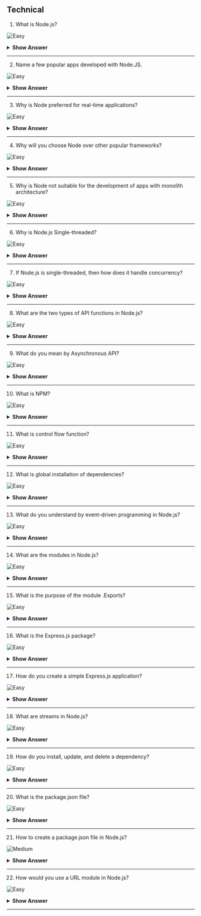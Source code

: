 ## Technical

1. What is Node.js?

![Easy](https://github.com/revaturelabs/interviewquestions/blob/dev/ComplexityTags/simple%20(2).svg)

<details> <summary> <b> Show Answer </b> </summary>

<blockquote> 
    
- Node.js is a web application framework built on Google Chrome's JavaScript Engine (V8 Engine).

Node.js comes with runtime environment on which a Javascript based script can be interpreted and executed (It is analogus to JVM to JAVA byte code). This runtime allows to execute a JavaScript code on any machine outside a browser. Because of this runtime of Node.js, JavaScript is now can be executed on server as well.
	
</blockquote> 

</details>

---

2. Name a few popular apps developed with Node.JS.

![Easy](https://github.com/revaturelabs/interviewquestions/blob/dev/ComplexityTags/simple%20(2).svg)

<details> <summary> <b> Show Answer </b> </summary>

<blockquote> 
    
Many leading businesses have used Node.JS to develop quality apps. Some of the most popular ones include Netflix, Uber, LinkedIn, PayPal, and eBay. We can go for Node JS download and create reliable apps for mobile and desktop.

</blockquote>

</details>

---

3. Why is Node preferred for real-time applications?

![Easy](https://github.com/revaturelabs/interviewquestions/blob/dev/ComplexityTags/simple%20(2).svg)

<details> <summary> <b> Show Answer </b> </summary>

<blockquote> 

Node meets the low-latency requirements of real-time applications. It is ideal for handling countless client requests and suitable for instant messaging apps and online gaming. Node also allows the reuse of library code packages to save time and effort. Additionally, data syncing between the server and end-user happens quickly when we use Node.JS.

</blockquote>

</details>

---

4. Why will you choose Node over other popular frameworks?

![Easy](https://github.com/revaturelabs/interviewquestions/blob/dev/ComplexityTags/simple%20(2).svg)

<details> <summary> <b> Show Answer </b> </summary>

<blockquote> 

Developers prefer Node for its simplicity. We can also take advantage of a short response time due to event-based models and non-blocking I/O. Node even supports concurrent processing and eliminates the need to use thread management. Additionally, developers can enjoy a reliable performance as Node is built on Google Chrome V8 Engine.

</blockquote>

</details>

---

5. Why is Node not suitable for the development of apps with monolith architecture?

![Easy](https://github.com/revaturelabs/interviewquestions/blob/dev/ComplexityTags/simple%20(2).svg)

<details> <summary> <b> Show Answer </b> </summary>

<blockquote> 

Node.JS relies on single-thread programming to execute functions. Monolith apps generally come with multiple functionalities, and a single-thread approach can delay services. Additionally, a single thread makes use of a single processor core and doesn’t fully utilize server capabilities. As a result, Node is not suitable for monolith apps that have a high load.

</blockquote>

</details>

---

6. Why is Node.js Single-threaded?

![Easy](https://github.com/revaturelabs/interviewquestions/blob/dev/ComplexityTags/simple%20(2).svg)

<details> <summary> <b> Show Answer </b> </summary>

<blockquote> 

Node.js is single-threaded for async processing. By doing async processing on a single-thread under typical web loads, more performance and scalability can be achieved instead of the typical thread-based implementation.

</blockquote>

</details>

---

7. If Node.js is single-threaded, then how does it handle concurrency?

![Easy](https://github.com/revaturelabs/interviewquestions/blob/dev/ComplexityTags/simple%20(2).svg)

<details> <summary> <b> Show Answer </b> </summary>

<blockquote> 

- The Multi-Threaded Request/Response Stateless Model is not followed by the Node JS Platform, and it adheres to the Single-Threaded Event Loop Model. 
- The Node JS Processing paradigm is heavily influenced by the JavaScript Event-based model and the JavaScript callback system. Hence, Node.js can easily manage more concurrent client requests. The event loop is the processing model's beating heart in Node.js.

</blockquote>

</details>

---

8. What are the two types of API functions in Node.js? 

![Easy](https://github.com/revaturelabs/interviewquestions/blob/dev/ComplexityTags/simple%20(2).svg)

<details> <summary> <b> Show Answer </b> </summary>

<blockquote> 

The two types of API functions in Node.js are: 
- Asynchronous, non-blocking functions
- Synchronous, blocking functions

</blockquote>

</details>

---

9. What do you mean by Asynchronous API?

![Easy](https://github.com/revaturelabs/interviewquestions/blob/dev/ComplexityTags/simple%20(2).svg)

<details> <summary> <b> Show Answer </b> </summary>

<blockquote> 

- All APIs of Node.js library are aynchronous that is non-blocking. It essentially means a Node.js based server never waits for a API to return data.
- Server moves to next API after calling it and a notification mechanism of Events of Node.js helps server to get response from the previous API call.

</blockquote>

</details>

---

10. What is NPM?

![Easy](https://github.com/revaturelabs/interviewquestions/blob/dev/ComplexityTags/simple%20(2).svg)

<details> <summary> <b> Show Answer </b> </summary>

<blockquote> 

- NPM stands for Node Package Manager, responsible for managing all the packages and modules for Node.js.

- Node Package Manager provides two main functionalities:

  - Provides online repositories for node.js packages/modules, which are searchable on search.nodejs.org
  - Provides command-line utility to install Node.js packages and also manages Node.js versions and dependencies.

</blockquote>

</details>

---

11. What is control flow function?

![Easy](https://github.com/revaturelabs/interviewquestions/blob/dev/ComplexityTags/simple%20(2).svg)

<details> <summary> <b> Show Answer </b> </summary>

<blockquote> 

It is a generic piece of code which runs in between several asynchronous function calls is known as control flow function.

</blockquote>

</details>

---

12. What is global installation of dependencies?

![Easy](https://github.com/revaturelabs/interviewquestions/blob/dev/ComplexityTags/simple%20(2).svg)

<details> <summary> <b> Show Answer </b> </summary>

<blockquote> 

Globally installed packages/dependencies are stored in /npm directory. Such dependencies can be used in CLI (Command Line Interface) function of any node.js but can not be imported using require() in Node application directly. To install a Node project globally use `-g flag`.

</blockquote>

</details>

---

13. What do you understand by event-driven programming in Node.js?

![Easy](https://github.com/revaturelabs/interviewquestions/blob/dev/ComplexityTags/simple%20(2).svg)

<details> <summary> <b> Show Answer </b> </summary>

<blockquote> 

- Event-driven programming uses various events(mouse click, keypress, messages from other programs) to initiate/trigger a function in the program. 
- Callback functions are already registered with events and when an event is executed, the corresponding callback function is called.
- Therefore the flow of the program is decided by these events and hence the name.

</blockquote>

</details>

---

14. What are the modules in Node.js?


![Easy](https://github.com/revaturelabs/interviewquestions/blob/dev/ComplexityTags/simple%20(2).svg)

<details> <summary> <b> Show Answer </b> </summary>

<blockquote> 

Modules are like JavaScript libraries that can be used in a Node.js application to include a set of functions. To include a module in a Node.js application, use the `require()` function with the parentheses containing the module's name.

</blockquote>

</details>

---

15. What is the purpose of the module .Exports?

![Easy](https://github.com/revaturelabs/interviewquestions/blob/dev/ComplexityTags/simple%20(2).svg)

<details> <summary> <b> Show Answer </b> </summary>

<blockquote> 

In Node.js, a module encapsulates all related codes into a single unit of code that can be parsed by moving all relevant functions into a single file. We may export a module with the module and export the function, which lets it be imported into another file with a needed keyword.

</blockquote>

</details>

---

16. What is the Express.js package?

![Easy](https://github.com/revaturelabs/interviewquestions/blob/dev/ComplexityTags/simple%20(2).svg)

<details> <summary> <b> Show Answer </b> </summary>

<blockquote> 

Express is a flexible Node.js web application framework that provides a wide set of features to develop both web and mobile applications.

</blockquote>

</details>

---

17. How do you create a simple Express.js application?

![Easy](https://github.com/revaturelabs/interviewquestions/blob/dev/ComplexityTags/simple%20(2).svg)

<details> <summary> <b> Show Answer </b> </summary>

<blockquote> 

- The request object represents the HTTP request and has properties for the request query string, parameters, body, HTTP headers, and so on.
- The response object represents the HTTP response that an Express app sends when it receives an HTTP request.

</blockquote>

</details>

---

18.  What are streams in Node.js?

![Easy](https://github.com/revaturelabs/interviewquestions/blob/dev/ComplexityTags/simple%20(2).svg)

<details> <summary> <b> Show Answer </b> </summary>

<blockquote> 

- Streams are objects that enable you to read data or write data continuously.
- There are four types of streams:
  - Readable – Used for reading operations.
  - Writable − Used for write operations.
  - Duplex − Can be used for both reading and write operations.
  - Transform − A type of duplex stream where the output is computed based on input.

</blockquote>

</details>

---

19. How do you install, update, and delete a dependency?

![Easy](https://github.com/revaturelabs/interviewquestions/blob/dev/ComplexityTags/simple%20(2).svg)

<details> <summary> <b> Show Answer </b> </summary>

<blockquote> 

- To install: `npm install express`.
- To update:  `npm update`.
- To delete:  `npm uninstall express`.

</blockquote>

</details>

---

20. What is the package.json file?

![Easy](https://github.com/revaturelabs/interviewquestions/blob/dev/ComplexityTags/simple%20(2).svg)

<details> <summary> <b> Show Answer </b> </summary>

<blockquote> 

- The package.json file is the heart of Node.js system. It is the manifest file of any Node.js project and contains the metadata of the project. 

- The metadata information in package.json file can be categorized into below categories: 
1. **Identifying metadata properties**: It basically consist of the properties to identify the module/project such as the name of the project, current version of the module, license, author of the project, description about the project etc. 
2. **Functional metadata properties**: As the name suggests, it consists of the functional values/properties of the project/module such as the entry/starting point of the module, dependencies in project, scripts being used, repository links of Node project etc. 

</blockquote>

</details>

---

21. How to create a package.json file in Node.js?

![Medium](https://github.com/revaturelabs/interviewquestions/blob/dev/ComplexityTags/Medium%20(2).svg)

<details> <summary> <b> Show Answer </b> </summary>

<blockquote>

A package.json file can be created in two ways: 
1. **Using npm init** : Running this command, system expects user to fill the vital information required as discussed above. It provides users with default values which are editable by the user. 

**Syntax**: 

```Node.js
npm init
```
2. **Writing directly to file** : One can directly write into file with all the required information and can include it in the Node project. 


**Example**: A demo package.json file with the required information. 
 
```js
{
  "name": "GeeksForGeeks",
  "version": "1.0.0",
  "description": "GeeksForGeeks",
  "main": "index.js",
  "scripts": {
    "test": "echo \"Error: no test specified\" && exit 1",
    "start": "node start.js",
  },
  "engines": {
    "node": ">=7.6.0",
    "npm": ">=4.1.2"
  },
  "author": "GeeksForGeeks",
  "license": "ISC",
  "dependencies": {
    "body-parser": "^1.17.1",
    "express": "^4.15.2",
    "express-validator": "^3.1.2",
    "mongoose": "^4.8.7",
    "nodemon": "^1.14.12",
  },
  "devDependencies": {},
  "repository": {
    "type": "git",
    "url": "https://github.com/gfg/gfg.git" //sample git repo url
  },
  "bugs": {
    "url": "https://github.com/gfg/gfg/issues"
  },
  "homepage": "https://github.com/gfg/gfg#readme"
}
```

</blockquote>

</details>

---

22. How would you use a URL module in Node.js?

![Easy](https://github.com/revaturelabs/interviewquestions/blob/dev/ComplexityTags/simple%20(2).svg)

<details> <summary> <b> Show Answer </b> </summary>

<blockquote> 

The URL module in Node.js provides various utilities for URL resolution and parsing. It is a built-in module that helps split up the web address into a readable format.

```js
const url = require('url');
  
const newUrl = new URL(
    'https://revature.org/p/a/t/h?query=string#hash');
  
// url array in JSON Format
console.log(newUrl);
  
const myUR = url.parse(
    'https://revature.org/:3000/p/a/t/h?query=string#hash');
console.log(myUR);
console.log(URL === require('url').URL);
  
const myURL1 = new URL(
    { toString: () => 'https://revature.org/' });
  
console.log(myURL1.href)

```

</blockquote>

</details>

---

